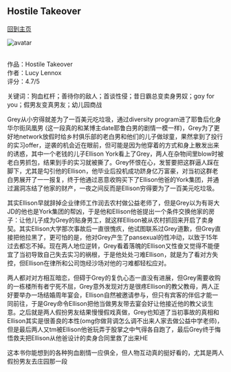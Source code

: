 ## Hostile Takeover
[回到主页](https://boheme130.github.io/Fiction.git.io/)

![avatar](https://www.kaamranhafeez.com/wp-content/uploads/2021/09/NYR-Sep-20.jpg)
<br>
<br>

作品：Hostile Takeover<br>
作者：Lucy Lennox<br>
评分：4.7/5<br>

关键词：狗血杠杆；善待你的敌人；首谈性侵；昔日霸总变卖身男奴；gαy for you；假男友变真男友；幼儿园商战

Grey从小穷得就差为了一百美元吃垃圾，通过diversity program进了耶鲁后化身华尔街凤凰男 (这一段真的和某博主date耶鲁白男的剧情一模一样)，Grey为了更好地network放假时给乡村俱乐部的老白男和他们的儿子做球童，果然拿到了投行的实习offer，逆袭的机会近在眼前，但可能是因为他穿着的方式和身上散发出来的诱惑，其中一个老钱的儿子Ellison York看上了Grey，两人在杂物间里blow时被老白男抓包，结果到手的实习就被撕了。Grey怀恨在心，发誓要把这群逼人踩在脚下，尤其是勾引他的Ellison，他毕业后投机成功跻身亿万富豪，对当初这群老白男展开了一一报复，终于他通过恶意收购买下了Ellison他爸的York集团，并通过漏洞冻结了他家的财产，一夜之间反而是Ellison穷得要为了一百美元吃垃圾。

其实Ellison早就辞掉企业律师工作润去农村做公益老师了，但是Grey以为有哥大JD的他也是York集团的帮凶，于是他和Ellison他爸提出一个条件交换他家的房子：让他儿子成为Grey的贴身男工，就这样Ellison被从农村抓回来开启了卖身契。其实Ellison大学那次事故后一直很愧疚，他试图联系过Grey道歉，但Grey直接把他拉黑了，更可怕的是，他对Grey产生了pansexual的性冲动，以致于15年过去都忘不掉。现在两人地位逆转，Grey看着落魄的Ellison又性奋又觉得不能便宜了当初导致自己失去实习的祸根，于是他处处刁难Ellison，就是为了看对方失控，但Ellison在律所和公司饱经沙场对他的刁难都轻松应对。

两人都对对方相互暗恋，但碍于Grey的复仇心态一直没有进展，但Grey需要收购的一栋楼所有者宁死不屈，Grey意外发现对方是很疼Ellison的教父教母，两人正好要举办一场结婚周年宴会，Ellison自然被邀请参与，但只有宾客的伴侣才能一同前往，于是Grey命令Ellison把他当做男友带去宴会好让他接近他的教父谈生意。之后就是两人假扮男友结果慢慢假戏真做，Grey也知道了当初事故的真相和Ellison其实是很善良的本性(omg你做背调怎么调不出来人家去做公益中学老师)，但是最后两人又tm被Ellison他爸玩弄于股掌之中气得各自跑了，最后Grey终于悔悟救夫把Ellison从他爸设计的卖身合同里救了出来HE

这本书你能想到的各种狗血剧情一应俱全，但人物互动真的挺好看的，尤其是两人假扮男友去庄园那一段